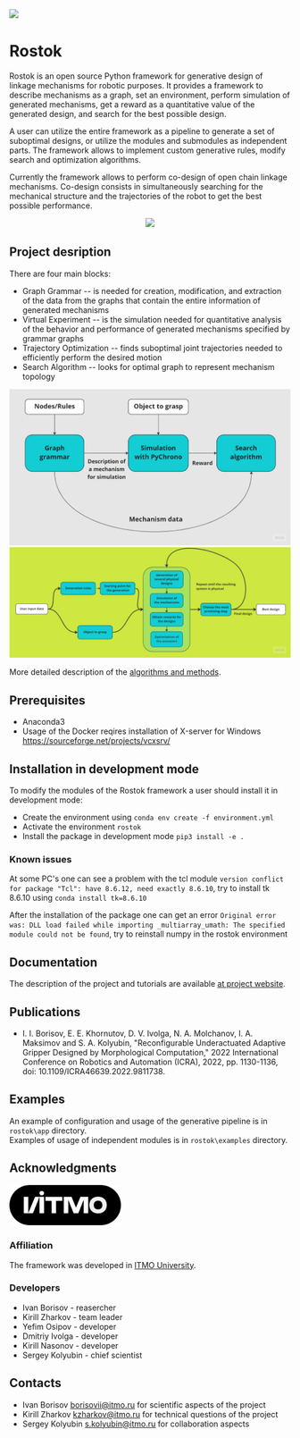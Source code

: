 <img src="./docs/images/logo_rostok.jpg" width="200">

# Rostok

Rostok is an open source Python framework for generative design of linkage mechanisms for robotic purposes. It provides a framework to describe mechanisms as a graph, set an environment, perform simulation of generated mechanisms, get a reward as a quantitative value of the generated design, and search for the best possible design. 

A user can utilize the entire framework as a pipeline to generate a set of suboptimal designs, or utilize the modules and submodules as independent parts. The framework allows to implement custom generative rules, modify search and optimization algorithms. 

Currently the framework allows to perform co-design of open chain linkage mechanisms. Co-design consists in simultaneously searching for the mechanical structure and the trajectories of the robot to get the best possible performance. 

<p align="center">
    <img src="./docs/images/brick_anim.gif" width="700">
</p>

## Project desription

There are four main blocks:  

* Graph Grammar -- is needed for creation, modification, and extraction of the data from the graphs that contain the entire information of generated mechanisms
* Virtual Experiment -- is the simulation needed for quantitative analysis of the behavior  and performance of generated mechanisms specified by grammar graphs
* Trajectory Optimization -- finds suboptimal joint trajectories needed to efficiently perform the desired motion
* Search Algorithm -- looks for optimal graph to represent mechanism topology

![project_general](./docs/images/general_scheme.jpg)
![project_algorithm](./docs/images/Algorithm_shceme.jpg)

More detailed description of the [algorithms and methods](docs/Algorithm.md). 

## Prerequisites

* Anaconda3 
* Usage of the Docker reqires installation of Х-server for Windows https://sourceforge.net/projects/vcxsrv/

## Installation in development mode 

To modify the modules of the Rostok framework a user should install it in development mode:  

* Create the environment using `conda env create -f environment.yml`
* Activate the environment `rostok`  
* Install the package in development mode `pip3 install -e .`  

### Known issues

At some PC's one can see a problem with the tcl module `version conflict for package "Tcl": have 8.6.12, need exactly 8.6.10`, try to install tk 8.6.10 using `conda install tk=8.6.10`

After the installation of the package one can get an error `Original error was: DLL load failed while importing _multiarray_umath: The specified module could not be found`, try to reinstall numpy in the rostok environment

## Documentation

The description of the project and tutorials are available [at project website](https://licaibeerlab.github.io/rostok).

## Publications

* I. I. Borisov, E. E. Khornutov, D. V. Ivolga, N. A. Molchanov, I. A. Maksimov and S. A. Kolyubin, "Reconfigurable Underactuated Adaptive Gripper Designed by Morphological Computation," 2022 International Conference on Robotics and Automation (ICRA), 2022, pp. 1130-1136, doi: 10.1109/ICRA46639.2022.9811738.

## Examples

An example of configuration and usage of the generative pipeline is in `rostok\app` directory.  
Examples of usage of independent modules is in `rostok\examples` directory. 

## Acknowledgments

<img src="./docs/images/logo.png" width="200">

### Affiliation

The framework was developed in [ITMO University](https://en.itmo.ru/).

### Developers

* Ivan Borisov - reasercher
* Kirill Zharkov - team leader
* Yefim Osipov - developer
* Dmitriy Ivolga - developer
* Kirill Nasonov - developer
* Sergey Kolyubin - chief scientist
<!-- * Mikhail Chaikovskii - reaserch developer -->


## Contacts

* Ivan Borisov borisovii@itmo.ru for scientific aspects of the project
* Kirill Zharkov kzharkov@itmo.ru for technical questions of the project
* Sergey Kolyubin s.kolyubin@itmo.ru for collaboration aspects
